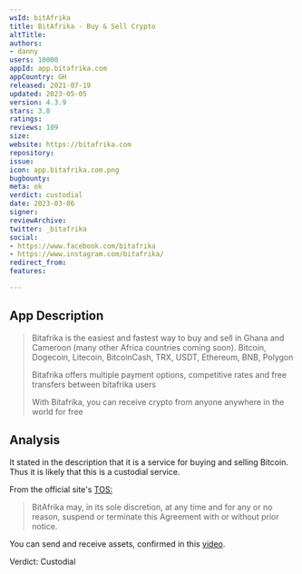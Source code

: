 ```yaml
---
wsId: bitAfrika
title: BitAfrika - Buy & Sell Crypto
altTitle: 
authors:
- danny
users: 10000
appId: app.bitafrika.com
appCountry: GH
released: 2021-07-19
updated: 2023-05-05
version: 4.3.9
stars: 3.8
ratings: 
reviews: 109
size: 
website: https://bitafrika.com
repository: 
issue: 
icon: app.bitafrika.com.png
bugbounty: 
meta: ok
verdict: custodial
date: 2023-03-06
signer: 
reviewArchive: 
twitter: _bitafrika
social:
- https://www.facebook.com/bitafrika
- https://www.instagram.com/bitafrika/
redirect_from: 
features: 

---
```


## App Description

> Bitafrika is the easiest and fastest way to buy and sell in Ghana and Cameroon (many other Africa countries coming soon). Bitcoin, Dogecoin, Litecoin, BitcoinCash, TRX, USDT, Ethereum, BNB, Polygon
>
> Bitafrika offers multiple payment options, competitive rates and free transfers between bitafrika users
>
> With Bitafrika, you can receive crypto from anyone anywhere in the world for free

## Analysis

It stated in the description that it is a service for buying and selling Bitcoin. Thus it is likely that this is a custodial service.

From the official site's [TOS:](https://bitafrika.com/tos)

> BitAfrika may, in its sole discretion, at any time and for any or no reason, suspend or terminate this Agreement with or without prior notice.

You can send and receive assets, confirmed in this [video](https://www.youtube.com/watch?v=9ngo0NGkVqM).

Verdict: Custodial